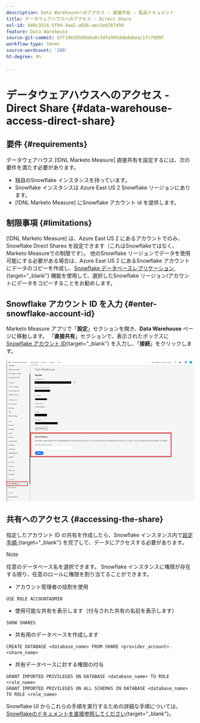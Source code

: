 ```yaml
---
description: Data Warehouseへのアクセス – 直接共有 – 製品ドキュメント
title: データウェアハウスへのアクセス - Direct Share
exl-id: 940c3316-5f94-4aa2-a656-aec5eb7b7450
feature: Data Warehouse
source-git-commit: bff10626589aba8c3dfe995dabde6eac1fc7809f
workflow-type: tm+mt
source-wordcount: '280'
ht-degree: 4%

---
```


# データウェアハウスへのアクセス - Direct Share {#data-warehouse-access-direct-share}

## 要件 {#requirements}

データウェアハウス [!DNL Marketo Measure] 直接共有を設定するには、次の要件を満たす必要があります。

* 独自のSnowflake インスタンスを持っています。
* Snowflake インスタンスは Azure East US 2 Snowflake リージョンにあります。
* [!DNL Marketo Measure] にSnowflake アカウント id を提供します。

## 制限事項 {#limitations}

[!DNL Marketo Measure] は、Azure East US 2 にあるアカウントでのみ、Snowflake Direct Shares を設定できます（これはSnowflakeではなく、Marketo Measureでの制限です）。 他のSnowflake リージョンでデータを使用可能にする必要がある場合は、Azure East US 2 にあるSnowflake アカウントにデータのコピーを作成し、[Snowflake データベースレプリケーション &#x200B;](https://docs.snowflake.com/en/user-guide/database-replication-intro.html){target="_blank"} 機能を使用して、選択したSnowflake リージョン/アカウントにデータをコピーすることをお勧めします。

## Snowflake アカウント ID を入力 {#enter-snowflake-account-id}

Marketo Measure アプリで「**設定**」セクションを開き、**Data Warehouse** ページに移動します。 「**直接共有**」セクションで、表示されたボックスに [Snowflake アカウント ID](https://docs.snowflake.com/en/user-guide/admin-account-identifier.html){target="_blank"} を入力し、「**接続**」をクリックします。

![](assets/data-warehouse-access-direct-share-1.png)

## 共有へのアクセス {#accessing-the-share}

指定したアカウント ID の共有を作成したら、Snowflake インスタンス内で [&#x200B; 設定手順 &#x200B;](https://docs.snowflake.com/en/user-guide/data-share-consumers.html){target="_blank"} を完了して、データにアクセスする必要があります。

>[!NOTE]
>
>任意のデータベース名を選択できます。 Snowflake インスタンスに権限が存在する限り、任意のロールに権限を割り当てることができます。

* アカウント管理者の役割を使用

```
USE ROLE ACCOUNTADMIN
```

* 使用可能な共有を表示します（付与された共有の名前を表示します）

```
SHOW SHARES
```

* 共有用のデータベースを作成します

```
CREATE DATABASE <database_name> FROM SHARE <provider_account>.<share_name>
```

* 共有データベースに対する権限の付与

```
GRANT IMPORTED PRIVILEGES ON DATABASE <database_name> TO ROLE <role_name>
GRANT IMPORTED PRIVILEGES ON ALL SCHEMAS IN DATABASE <database_name> TO ROLE <role_name>
```

Snowflake UI からこれらの手順を実行するための詳細な手順については、[Snowflakeのドキュメントを直接参照してください &#x200B;](https://docs.snowflake.com/en/user-guide/data-share-consumers.html){target="_blank"}。
